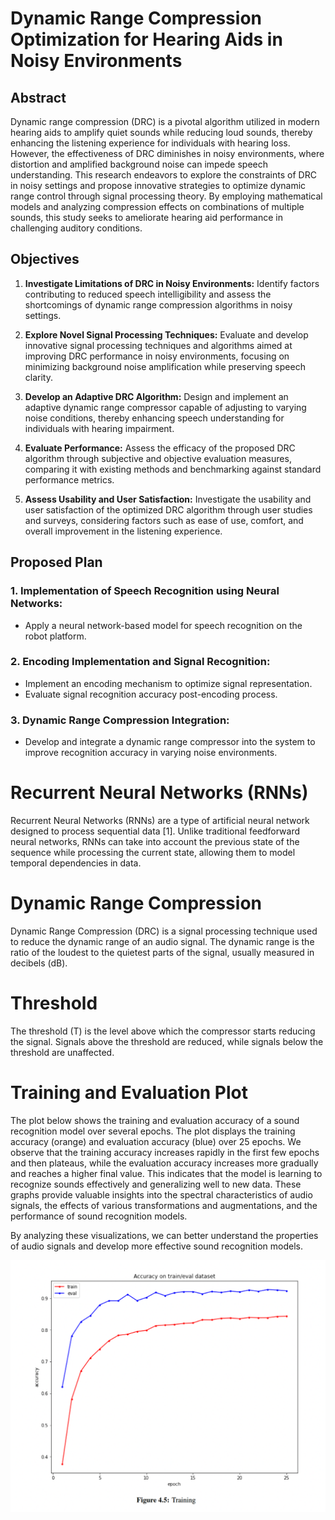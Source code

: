 # Dynamic Range Compression Optimization for Hearing Aids in Noisy Environments

## Abstract

Dynamic range compression (DRC) is a pivotal algorithm utilized in modern hearing aids to amplify quiet sounds while reducing loud sounds, thereby enhancing the listening experience for individuals with hearing loss. However, the effectiveness of DRC diminishes in noisy environments, where distortion and amplified background noise can impede speech understanding. This research endeavors to explore the constraints of DRC in noisy settings and propose innovative strategies to optimize dynamic range control through signal processing theory. By employing mathematical models and analyzing compression effects on combinations of multiple sounds, this study seeks to ameliorate hearing aid performance in challenging auditory conditions.

## Objectives

1. **Investigate Limitations of DRC in Noisy Environments:**
   Identify factors contributing to reduced speech intelligibility and assess the shortcomings of dynamic range compression algorithms in noisy settings.

2. **Explore Novel Signal Processing Techniques:**
   Evaluate and develop innovative signal processing techniques and algorithms aimed at improving DRC performance in noisy environments, focusing on minimizing background noise amplification while preserving speech clarity.

3. **Develop an Adaptive DRC Algorithm:**
   Design and implement an adaptive dynamic range compressor capable of adjusting to varying noise conditions, thereby enhancing speech understanding for individuals with hearing impairment.

4. **Evaluate Performance:**
   Assess the efficacy of the proposed DRC algorithm through subjective and objective evaluation measures, comparing it with existing methods and benchmarking against standard performance metrics.

5. **Assess Usability and User Satisfaction:**
   Investigate the usability and user satisfaction of the optimized DRC algorithm through user studies and surveys, considering factors such as ease of use, comfort, and overall improvement in the listening experience.

## Proposed Plan

### 1. Implementation of Speech Recognition using Neural Networks:
   - Apply a neural network-based model for speech recognition on the robot platform.

### 2. Encoding Implementation and Signal Recognition:
   - Implement an encoding mechanism to optimize signal representation.
   - Evaluate signal recognition accuracy post-encoding process.

### 3. Dynamic Range Compression Integration:
   - Develop and integrate a dynamic range compressor into the system to improve recognition accuracy in varying noise environments.

   # Recurrent Neural Networks (RNNs)

Recurrent Neural Networks (RNNs) are a type of artificial neural network designed to process sequential data [1]. Unlike traditional feedforward neural networks, RNNs can take into account the previous state of the sequence while processing the current state, allowing them to model temporal dependencies in data.

# Dynamic Range Compression

Dynamic Range Compression (DRC) is a signal processing technique used to reduce the dynamic range of an audio signal. The dynamic range is the ratio of the loudest to the quietest parts of the signal, usually measured in decibels (dB).

# Threshold

The threshold (T) is the level above which the compressor starts reducing the signal. Signals above the threshold are reduced, while signals below the threshold are unaffected.

# Training and Evaluation Plot

The plot below shows the training and evaluation accuracy of a sound recognition model over several epochs. The plot displays the training accuracy (orange) and evaluation accuracy (blue) over 25 epochs. We observe that the training accuracy increases rapidly in the first few epochs and then plateaus, while the evaluation accuracy increases more gradually and reaches a higher final value. This indicates that the model is learning to recognize sounds effectively and generalizing well to new data. These graphs provide valuable insights into the spectral characteristics of audio signals, the effects of various transformations and augmentations, and the performance of sound recognition models.

By analyzing these visualizations, we can better understand the properties of audio signals and develop more effective sound recognition models.

![alt text](static/images/training.png)